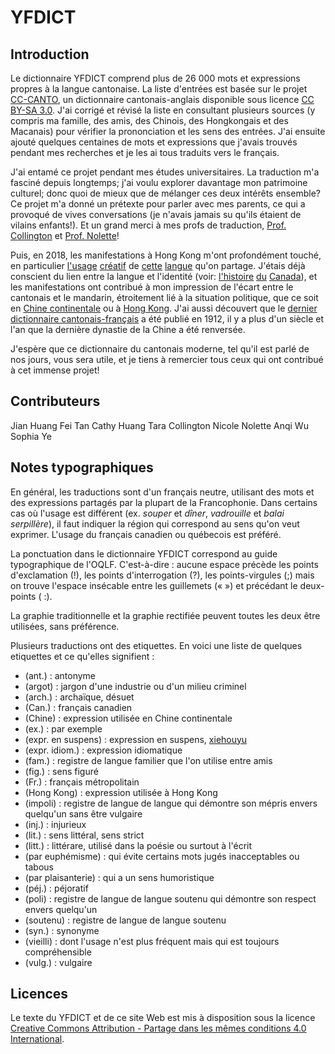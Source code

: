 # YFDICT

## Introduction

Le dictionnaire YFDICT comprend plus de 26 000 mots et expressions propres à la langue cantonaise. La liste d'entrées est basée sur le projet [CC-CANTO](https://cantonese.org/about.html), un dictionnaire cantonais-anglais disponible sous licence [CC BY-SA 3.0](https://creativecommons.org/licenses/by-sa/3.0/deed.fr). J'ai corrigé et révisé la liste en consultant plusieurs sources (y compris ma famille, des amis, des Chinois, des Hongkongais et des Macanais) pour vérifier la prononciation et les sens des entrées. J'ai ensuite ajouté quelques centaines de mots et expressions que j'avais trouvés pendant mes recherches et je les ai tous traduits vers le français.

J'ai entamé ce projet pendant mes études universitaires. La traduction m'a fasciné depuis longtemps; j'ai voulu explorer davantage mon patrimoine culturel; donc quoi de mieux que de mélanger ces deux intérêts ensemble? Ce projet m'a donné un prétexte pour parler avec mes parents, ce qui a provoqué de vives conversations (je n'avais jamais su qu'ils étaient de vilains enfants!). Et un grand merci à mes profs de traduction, [Prof. Collington](https://uwaterloo.ca/french-studies/people-profiles/tara-collington) et [Prof. Nolette](https://uwaterloo.ca/french-studies/profiles/nicole-nolette)!

Puis, en 2018, les manifestations à Hong Kong m'ont profondément touché, en particulier [l'usage](https://qz.com/1756464/a-guide-to-hong-kongs-cantonese-protest-slang) [créatif](https://www.scmp.com/magazines/post-magazine/short-reads/article/3024863/do-you-speak-kongish-hong-kong-protesters) de [cette](https://hongkongfp.com/2019/09/21/insurgent-tongues-loose-cantonese-romanisation-became-hong-kongs-patois-protest/) [langue](https://sino-platonic.org/complete/spp317_cantonese_romanization_hong_kong_protests.pdf) qu'on partage. J'étais déjà conscient du lien entre la langue et l'identité (voir: [l'histoire](https://fr.wikipedia.org/wiki/Joual) [du](https://fr.wikipedia.org/wiki/Charte_de_la_langue_fran%C3%A7aise) [Canada](https://fr.wikipedia.org/wiki/Question_des_%C3%A9coles_du_Manitoba)), et les manifestations ont contribué à mon impression de l'écart entre le cantonais et le mandarin, étroitement lié à la situation politique, que ce soit en [Chine continentale](https://en.wikipedia.org/wiki/Guangzhou_Television_Cantonese_controversy) ou à [Hong Kong](https://time.com/6309344/hong-kong-cantonese-china-crackdown/). J'ai aussi découvert que le [dernier dictionnaire cantonais-français](https://gallica.bnf.fr/ark:/12148/bpt6k3045491f) a été publié en 1912, il y a plus d'un siècle et l'an que la dernière dynastie de la Chine a été renversée.

J'espère que ce dictionnaire du cantonais moderne, tel qu'il est parlé de nos jours, vous sera utile, et je tiens à remercier tous ceux qui ont contribué à cet immense projet!

## Contributeurs
Jian Huang
Fei Tan
Cathy Huang
Tara Collington
Nicole Nolette
Anqi Wu
Sophia Ye

## Notes typographiques

En général, les traductions sont d'un français neutre, utilisant des mots et des expressions partagés par la plupart de la Francophonie. Dans certains cas où l'usage est différent (ex. _souper_ et _dîner_, _vadrouille_ et _balai serpillère_), il faut indiquer la région qui correspond au sens qu'on veut exprimer. L'usage du français canadien ou québecois est préféré.

La ponctuation dans le dictionnaire YFDICT correspond au guide typographique de l'OQLF. C'est-à-dire : aucune espace précède les points d'exclamation (!), les points d'interrogation (?), les points-virgules (;\) mais on trouve l'espace insécable entre les guillemets (« ») et précédant le deux-points ( :\).

La graphie traditionnelle et la graphie rectifiée peuvent toutes les deux être utilisées, sans préférence.

Plusieurs traductions ont des etiquettes. En voici une liste de quelques etiquettes et ce qu'elles signifient :

*   (ant.) : antonyme
*   (argot) : jargon d'une industrie ou d'un milieu criminel
*   (arch.) : archaïque, désuet
*   (Can.) : français canadien
*   (Chine) : expression utilisée en Chine continentale
*   (ex.) : par exemple
*   (expr. en suspens) : expression en suspens, [xiehouyu](https://fr.wikipedia.org/wiki/Proverbes_chinois#%E6%AD%87%E5%BE%8C%E8%AA%9E_xi%C4%93h%C3%B2uy%C7%94_%C2%AB_expressions_en_suspens_%C2%BB)
*   (expr. idiom.) : expression idiomatique
*   (fam.) : registre de langue familier que l'on utilise entre amis
*   (fig.) : sens figuré
*   (Fr.) : français métropolitain
*   (Hong Kong) : expression utilisée à Hong Kong
*   (impoli) : registre de langue de langue qui démontre son mépris envers quelqu'un sans être vulgaire
*   (inj.) : injurieux
*   (lit.) : sens littéral, sens strict
*   (litt.) : littérare, utilisé dans la poésie ou surtout à l'écrit
*   (par euphémisme) : qui évite certains mots jugés inacceptables ou tabous
*   (par plaisanterie) : qui a un sens humoristique
*   (péj.) : péjoratif
*   (poli) : registre de langue de langue soutenu qui démontre son respect envers quelqu'un
*   (soutenu) : registre de langue de langue soutenu
*   (syn.) : synonyme
*   (vieilli) : dont l'usage n'est plus fréquent mais qui est toujours compréhensible
*   (vulg.) : vulgaire

## Licences

Le texte du YFDICT et de ce site Web est mis à disposition sous la licence [Creative Commons Attribution - Partage dans les mêmes conditions 4.0 International](https://creativecommons.org/licenses/by-sa/4.0/deed.fr).